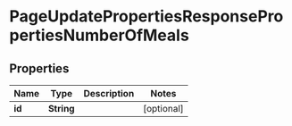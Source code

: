 

# PageUpdatePropertiesResponsePropertiesNumberOfMeals


## Properties

| Name | Type | Description | Notes |
|------------ | ------------- | ------------- | -------------|
|**id** | **String** |  |  [optional] |



